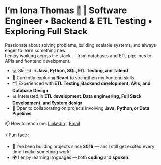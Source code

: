 # I’m Iona Thomas 👋 | Software Engineer • Backend & ETL Testing • Exploring Full Stack

Passionate about solving problems, building scalable systems, and always eager to learn something new.  
I enjoy working across the stack — from databases and ETL pipelines to APIs and frontend development.  

- 💻 Skilled in **Java, Python, SQL, ETL Testing, and Talend**  
- 🚀 Currently exploring **React** to strengthen my frontend skills
- 🗂 Experienced with **ETL Testing, Backend development, APIs, and Database Design**  
- 📊 Interested in **ETL development, Data engineering, Full Stack Development, and System design**  
- 🤝 Open to collaborating on projects involving **Java, Python, or Data Pipelines**  

📫 How to reach me: [LinkedIn](https://www.linkedin.com/in/thomas-iona/) | [Email](mailto:ionarachelthomas@gmail.com)  

⚡ Fun facts:  
- 🎉 I’ve been building projects since **2016** — and I still get excited every time I make something work!  
- 🌍 I enjoy learning languages — both **coding** and **spoken**.
